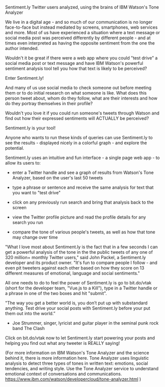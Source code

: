 Sentiment.ly
Twitter users analyzed, using the brains of IBM Watson's Tone Analyzer

We live in a digital age - and so much of our communication is no longer face-to-face but instead mediated by screens, smartphones, web services and more. Most of us have experienced a situation where a text message or social media post was perceived differently by different people - and at times even interpreted as having the opposite sentiment from the one the author intended.

Wouldn't it be great if there were a web app where you could "test drive" a social media post or text message and have IBM Watson's powerful sentiment analysis tool tell you how that text is likely to be perceived?

Enter Sentiment.ly!

And many of us use social media to check someone out before meeting them or to do initial research on what someone is like. What does this person tweet about, whom do they follow, what are their interests and how do they portray themselves in their profile?

Wouldn't you love it if you could run someone's tweets through Watson and find out how their expressed sentiments will ACTUALLY be perceived?

Sentiment.ly is your tool!

Anyone who wants to run these kinds of queries can use Sentiment.ly to see the results - displayed nicely in a colorful graph - and explore the potential.

Sentiment.ly uses an intuitive and fun interface - a single page web app - to allow its users to:

- enter a Twitter handle and see a graph of results from Watson's Tone Analyzer, based on the user's last 50 tweets

- type a phrase or sentence and receive the same analysis for text that you want to "test drive"

- click on any previously run search and bring that analysis back to the screen

- view the Twitter profile picture and read the profile details for any search you run

- compare the tone of various people's tweets, as well as how that tone may change over time

"What I love most about Sentiment.ly is the fact that in a few seconds I can get a powerful analysis of the tone in the the public tweets of any one of 320 million+ monthly Twitter users," said John Packel, a Sentiment.ly developer and its product owner. "It's fun to compare people I follow - and even pit tweeters against each other based on how they score on 13 different measures of emotional, language and social sentiments."

All one needs to do to feel the power of Sentiment.ly is go to bit.do/vtak (short for the developer team, "Vue.js to a Kill"), type in a Twitter handle or a phrase in one of the two boxes and hit "submit".

"The way you get a better world is, you don’t put up with substandard anything. Test drive your social posts with Sentiment.ly before your put them out into the world.”
   - Joe Strummer, singer, lyricist and guitar player in the seminal punk rock band The Clash

Click on bit.do/vtak now to let Sentiment.ly start powering your posts and helping you find out what any tweeter is REALLY saying!

(For more information on IBM Watson's Tone Analyzer and the science behind it, there is more information here.
Tone Analyzer uses linguistic analysis to detect three types of tones in written text: emotions, social tendencies, and writing style. Use the Tone Analyzer service to understand emotional context of conversations and communications.
https://www.ibm.com/watson/developercloud/tone-analyzer.html )
